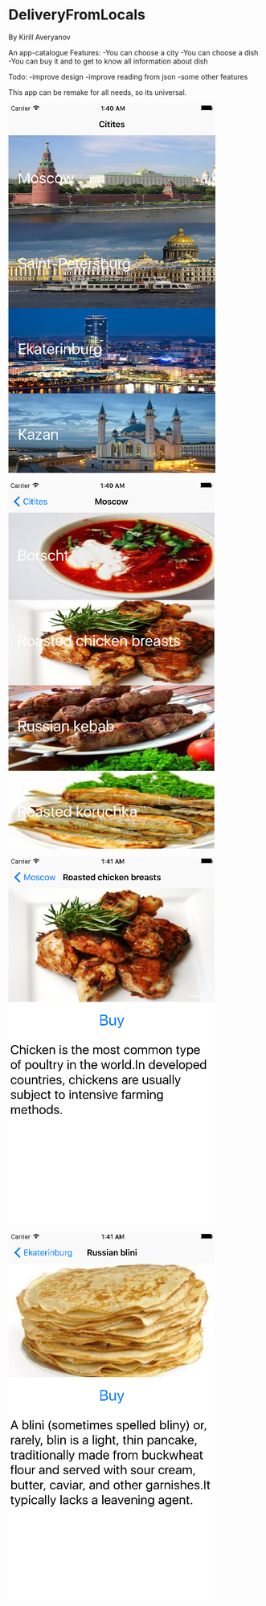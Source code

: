 # DeliveryFromLocals
By Kirill Averyanov

An app-catalogue
Features:
-You can choose a city
-You can choose a dish 
-You can buy it and to get to know all information about dish


Todo:
-improve design
-improve reading from json
-some other features

This app can be remake for all needs, so its universal.


![alt tag](https://github.com/Kirillzzy/DeliveryFromLocals/blob/master/1screen.jpg)


![alt tag](https://github.com/Kirillzzy/DeliveryFromLocals/blob/master/2screen.jpg)


![alt tag](https://github.com/Kirillzzy/DeliveryFromLocals/blob/master/3screen1.jpg)


![alt tag](https://github.com/Kirillzzy/DeliveryFromLocals/blob/master/3screen2.jpg)
